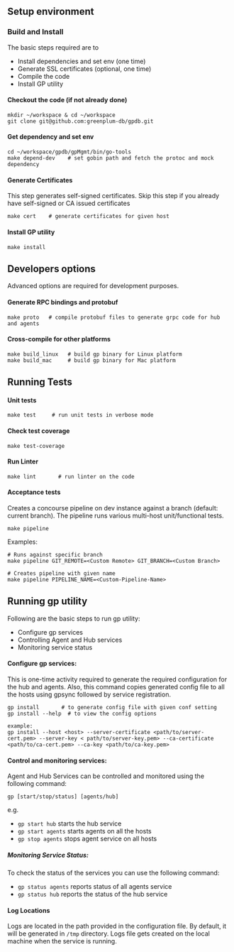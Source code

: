 ## Setup environment

### Build and Install
The basic steps required are to
- Install dependencies and set env (one time)
- Generate SSL certificates (optional, one time)
- Compile the code
- Install GP utility

#### Checkout the code (if not already done)
```
mkdir ~/workspace & cd ~/workspace
git clone git@github.com:greenplum-db/gpdb.git
```

#### Get dependency and set env
```
cd ~/workspace/gpdb/gpMgmt/bin/go-tools
make depend-dev    # set gobin path and fetch the protoc and mock dependency
```

#### Generate Certificates
This step generates self-signed certificates. Skip this step if you already have
self-signed or CA issued certificates
```
make cert    # generate certificates for given host
```

#### Install GP utility
```
make install
```

## Developers options
Advanced options are required for development purposes.

#### Generate RPC bindings and protobuf
```
make proto   # compile protobuf files to generate grpc code for hub and agents
```

#### Cross-compile for other platforms
```
make build_linux   # build gp binary for Linux platform
make build_mac     # build gp binary for Mac platform
```
## Running Tests

#### Unit tests
```
make test     # run unit tests in verbose mode
```

#### Check test coverage
```
make test-coverage
```

#### Run Linter
```
make lint       # run linter on the code
```

#### Acceptance tests
Creates a concourse pipeline on dev instance against a branch (default: current branch).
The pipeline runs various multi-host unit/functional tests.
```
make pipeline
```
Examples:
```
# Runs against specific branch
make pipeline GIT_REMOTE=<Custom Remote> GIT_BRANCH=<Custom Branch>

# Creates pipeline with given name
make pipeline PIPELINE_NAME=<Custom-Pipeline-Name> 
```

## Running gp utility
Following are the basic steps to run gp utility:
- Configure gp services
- Controlling Agent and Hub services
- Monitoring service status

#### Configure gp services:
This is one-time activity required to generate the required configuration
for the hub and agents. Also, this command copies generated config file to all
the hosts using gpsync followed by service registration.

```
gp install       # to generate config file with given conf setting
gp install --help  # to view the config options

example:
gp install --host <host> --server-certificate <path/to/server-cert.pem> --server-key < path/to/server-key.pem> --ca-certificate <path/to/ca-cert.pem> --ca-key <path/to/ca-key.pem>
```

#### Control and monitoring services:
Agent and Hub Services can be controlled and monitored using the following command:
```
gp [start/stop/status] [agents/hub]
```
e.g.
- `gp start hub` starts the hub service
- `gp start agents` starts agents on all the hosts
- `gp stop agents` stops agent service on all hosts

##### Monitoring Service Status:
To check the status of the services you can use the following command:
- `gp status agents` reports status of all agents service
- `gp status hub` reports the status of the hub service

#### Log Locations
Logs are located in the path provided in the configuration file.
By default, it will be generated in `/tmp` directory.
Logs file gets created on the local machine when the service is running. 
